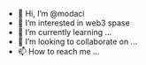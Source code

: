 - 👋 Hi, I’m @modaci
- 👀 I’m interested in web3 spase 
- 🌱 I’m currently learning ...
- 💞️ I’m looking to collaborate on ... 
- 📫 How to reach me ... 

<!---
modaci/modaci is a ✨ special ✨ repository because its `README.md` (this file) appears on your GitHub profile.
You can click the Preview link to take a look at your changes.
--->
